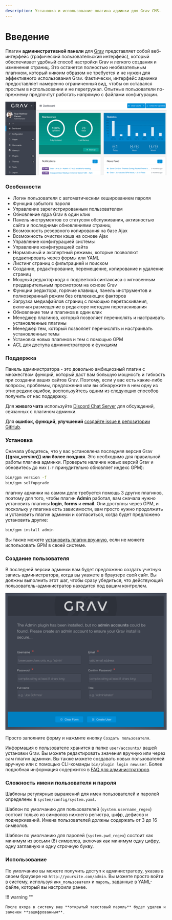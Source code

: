 ```yaml
---
description: Установка и использование плагина админки для Grav CMS.
---
```


# Введение

Плагин **административной панели** для [Grav](https://github.com/getgrav/grav) представляет собой веб-интерфейс (графический пользовательский интерфейс), который обеспечивает удобный способ настройки Grav и легкого создания и изменения страниц. Это останется полностью необязательным плагином, который никоим образом не требуется и не нужен для эффективного использования Grav. Фактически, интерфейс админки предоставляет намеренно ограниченный вид, чтобы он оставался простым в использовании и не перегружал. Опытные пользователи по-прежнему предпочтут работать напрямую с файлами конфигурации.

![](admin-dashboard.png)

### Особенности

* Логин пользователя с автоматическим хешированием пароля
* Функция забытого пароля
* Управление зарегистрированным пользователем
* Обновление ядра Grav в один клик
* Панель инструментов со статусом обслуживания, активностью сайта и последними обновлениями страниц
* Возможность резервного копирования на базе Ajax
* Возможность очистки кэша на основе Ajax
* Управление конфигурацией системы
* Управление конфигурацией сайта
* Нормальный и экспертный режимы, которые позволяют редактировать через формы или YAML
* Листинг страниц с фильтрацией и поиском
* Создание, редактирование, перемещение, копирование и удаление страниц
* Мощный редактор кода с подсветкой синтаксиса с мгновенным предварительным просмотром на основе Grav
* Функции редактора, горячие клавиши, панель инструментов и полноэкранный режим без отвлекающих факторов
* Загрузка медиафайлов страниц с помощью перетаскивания, включая размещение в редакторе методом перетаскивания
* Обновление тем и плагинов в один клик
* Менеджер плагинов, который позволяет перечислять и настраивать установленные плагины
* Менеджер тем, который позволяет перечислять и настраивать установленные темы
* Установка новых плагинов и тем с помощью GPM
* ACL для доступа администраторов к функциям

### Поддержка

Панель администратора - это довольно амбициозный плагин с множеством функций, который даст вам большую мощность и гибкость при создании ваших сайтов Grav. Поэтому, если у вас есть какие-либо вопросы, проблемы, предложения или вы обнаружите в нем одну из этих редких ошибок, воспользуйтесь одним из следующих способов получить от нас поддержку.

Для **живого чата** используйте [Discord Chat Server](https://chat.getgrav.org) для обсуждений, связанных с плагином админки.

Для **ошибок, функций, улучшений** [создайте issue в репозитории GitHub](https://github.com/getgrav/grav-plugin-admin).

### Установка

Сначала убедитесь, что у вас установлена ​​последняя версия Grav **{{grav_version}} или более поздняя**. Это необходимо для правильной работы плагина админки. Проверьте наличие новых версий Grav и обновитесь до них (`-f` принудительно обновляет индекс GPM):

```bash
bin/gpm version -f
bin/gpm selfupgrade
```

плагину админки на самом деле требуется помощь 3 других плагинов, поэтому для того, чтобы плагин **Admin** работал, вам сначала нужно установить плагины **login**, **forms** и **email**. Они доступны через GPM, и поскольку у плагина есть зависимости, вам просто нужно продолжить и установить плагин админки и согласиться, когда будет предложено установить другие:

```bash
bin/gpm install admin
```

Вы также можете [установить плагин вручную](../faq/#ruchnaia-ustanovka-adminki), если не можете использовать GPM в своей системе.

### Создание пользователя

В последней версии админки вам будет предложено создать учетную запись администратора, когда вы укажете в браузере свой сайт. Вы должны выполнить этот шаг, чтобы сразу убедиться, что действующий пользователь-администратор находится под вашим контролем.

![](new-user.png)

Просто заполните форму и нажмите кнопку `Создать пользователя`.

Информация о пользователе хранится в папке `user/accounts/` вашей установки Grav. Вы можете редактировать значения вручную или через сам плагин админки. Вы также можете создавать новых пользователей вручную или с помощью CLI-команды `bin/plugin login newuser`. Более подробная информация содержится в [FAQ для администраторов](../faq/#dobavlenie-i-upravlenie-polzovateliami).

### Сложность имени пользователя и пароля

Шаблоны регулярных выражений для имен пользователей и паролей определены в `system/config/system.yaml`.

Шаблон по умолчанию для пользователей (`system.username_regex`) состоит только из символов нижнего регистра, цифр, дефисов и подчеркиваний. Имена пользователей должны содержать от 3 до 16 символов.

Шаблон по умолчанию для паролей (`system.pwd_regex`) состоит как минимум из восьми (8) символов, включая как минимум одну цифру, одну заглавную и одну строчную букву.

### Использование

По умолчанию вы можете получить доступ к администратору, указав в своем браузере на `http://yoursite.com/admin`. Вы можете просто войти в систему, используя `имя_пользователя` и `пароль`, заданные в YAML-файле, который вы настроили ранее.

!!! warning ""

    После входа в систему ваш **открытый текстовый пароль** будет удален и заменен **зашифрованным**.
